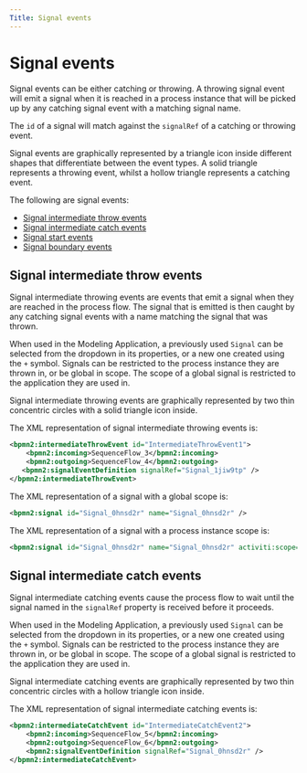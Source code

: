 ```yaml
---
Title: Signal events
---
```


# Signal events
Signal events can be either catching or throwing. A throwing signal event will emit a signal when it is reached in a process instance that will be picked up by any catching signal event with a matching signal name.  

The `id` of a signal will match against the `signalRef` of a catching or throwing event. 

Signal events are graphically represented by a triangle icon inside different shapes that differentiate between the event types. A solid triangle represents a throwing event, whilst a hollow triangle represents a catching event.

The following are signal events:

* [Signal intermediate throw events](#signal-intermediate-throw-events)
* [Signal intermediate catch events](#signal-intermediate-catch-events)
* [Signal start events](../processes-bpmn/bpmn-start.md#signal-start-events)
* [Signal boundary events](../processes-bpmn/bpmn-boundary.md#signal-boundary-events)

## Signal intermediate throw events
Signal intermediate throwing events are events that emit a signal when they are reached in the process flow. The signal that is emitted is then caught by any catching signal events with a name matching the signal that was thrown. 

When used in the Modeling Application, a previously used `Signal` can be selected from the dropdown in its properties, or a new one created using the `+` symbol. Signals can be restricted to the process instance they are thrown in, or be global in scope. The scope of a global signal is restricted to the application they are used in. 

Signal intermediate throwing events are graphically represented by two thin concentric circles with a solid triangle icon inside.

The XML representation of signal intermediate throwing events is: 

```xml
<bpmn2:intermediateThrowEvent id="IntermediateThrowEvent1">
	<bpmn2:incoming>SequenceFlow_3</bpmn2:incoming>
	<bpmn2:outgoing>SequenceFlow_4</bpmn2:outgoing>
   <bpmn2:signalEventDefinition signalRef="Signal_1jiw9tp" />
</bpmn2:intermediateThrowEvent>
```

The XML representation of a signal with a global scope is:

```xml
<bpmn2:signal id="Signal_0hnsd2r" name="Signal_0hnsd2r" />
```

The XML representation of a signal with a process instance scope is:

```xml
<bpmn2:signal id="Signal_0hnsd2r" name="Signal_0hnsd2r" activiti:scope="processInstance" />
```

## Signal intermediate catch events
Signal intermediate catching events cause the process flow to wait until the signal named in the `signalRef` property is received before it proceeds. 

When used in the Modeling Application, a previously used `Signal` can be selected from the dropdown in its properties, or a new one created using the `+` symbol. Signals can be restricted to the process instance they are thrown in, or be global in scope. The scope of a global signal is restricted to the application they are used in. 

Signal intermediate catching events are graphically represented by two thin concentric circles with a hollow triangle icon inside. 

The XML representation of signal intermediate catching events is:
	
```xml
<bpmn2:intermediateCatchEvent id="IntermediateCatchEvent2">
	<bpmn2:incoming>SequenceFlow_5</bpmn2:incoming>
	<bpmn2:outgoing>SequenceFlow_6</bpmn2:outgoing>
    <bpmn2:signalEventDefinition signalRef="Signal_0hnsd2r" />
</bpmn2:intermediateCatchEvent>
```